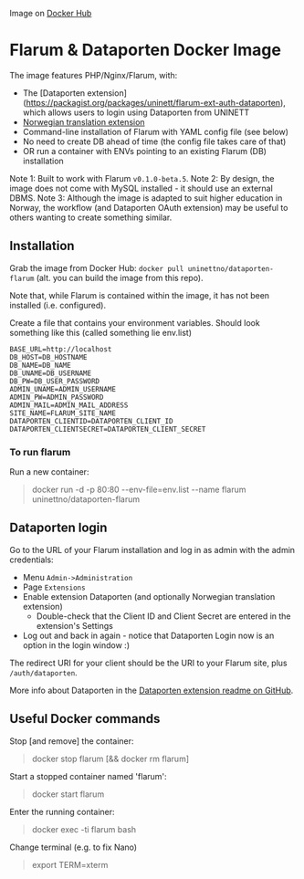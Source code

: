 Image on [Docker Hub](https://hub.docker.com/r/uninettno/dataporten-flarum/)

# Flarum & Dataporten Docker Image

The image features PHP/Nginx/Flarum, with:

- The [Dataporten extension] (https://packagist.org/packages/uninett/flarum-ext-auth-dataporten), which allows users to login using Dataporten from UNINETT
- [Norwegian translation extension](https://packagist.org/packages/pladask/flarum-ext-norwegian-bokmal)
- Command-line installation of Flarum with YAML config file (see below) 
- No need to create DB ahead of time (the config file takes care of that)
- OR run a container with ENVs pointing to an existing Flarum (DB) installation

Note 1: Built to work with Flarum `v0.1.0-beta.5`.
Note 2: By design, the image does not come with MySQL installed - it should use an external DBMS.
Note 3: Although the image is adapted to suit higher education in Norway, the workflow (and Dataporten OAuth extension) may be useful to others wanting to create something similar.

## Installation

Grab the image from Docker Hub: `docker pull uninettno/dataporten-flarum` (alt. you can build the image from this repo).

Note that, while Flarum is contained within the image, it has not been installed (i.e. configured).

Create a file that contains your environment variables. Should look something like this (called something lie env.list)

```
BASE_URL=http://localhost
DB_HOST=DB_HOSTNAME
DB_NAME=DB_NAME
DB_UNAME=DB_USERNAME 
DB_PW=DB_USER_PASSWORD
ADMIN_UNAME=ADMIN_USERNAME
ADMIN_PW=ADMIN_PASSWORD
ADMIN_MAIL=ADMIN_MAIL_ADDRESS
SITE_NAME=FLARUM_SITE_NAME
DATAPORTEN_CLIENTID=DATAPORTEN_CLIENT_ID
DATAPORTEN_CLIENTSECRET=DATAPORTEN_CLIENT_SECRET
```

### To run flarum

Run a new container:

> docker run -d -p 80:80 --env-file=env.list --name flarum uninettno/dataporten-flarum

## Dataporten login

Go to the URL of your Flarum installation and log in as admin with the admin credentials:

- Menu `Admin->Administration`
- Page `Extensions`
- Enable extension Dataporten (and optionally Norwegian translation extension)
    - Double-check that the Client ID and Client Secret are entered in the extension's Settings
- Log out and back in again - notice that Dataporten Login now is an option in the login window :)

The redirect URI for your client should be the URI to your Flarum site, plus `/auth/dataporten`.

More info about Dataporten in the [Dataporten extension readme on GitHub](https://github.com/skrodal/flarum-ext-auth-dataporten).


## Useful Docker commands

Stop [and remove] the container:
    
> docker stop flarum [&& docker rm flarum]

Start a stopped container named 'flarum':
    
> docker start flarum

Enter the running container:
    
> docker exec -ti flarum bash

Change terminal (e.g. to fix Nano)

> export TERM=xterm
